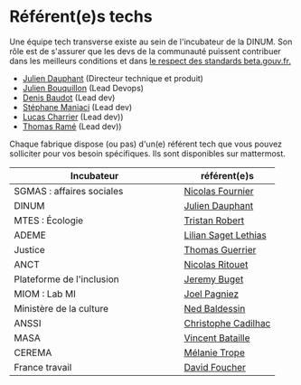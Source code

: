 # Référent(e)s techs

Une équipe tech transverse existe au sein de l'incubateur de la DINUM. Son rôle est de s'assurer que les devs de la communauté puissent contribuer dans les meilleurs conditions et dans [le respect des standards beta.gouv.fr.](../../les-standards/)

* [Julien Dauphant](mailto:julien.dauphant@beta.gouv.fr) (Directeur technique et produit)
* [Julien Bouquillon](mailto:julien.bouquillon@beta.gouv.fr) (Lead Devops)
* [Denis Baudot](mailto:denis.baudot@beta.gouv.fr) (Lead dev)
* [Stéphane Maniaci](mailto:stephane.maniaci@beta.gouv.fr) (Lead dev)
* [Lucas Charrier](mailto:lucas.charrier@beta.gouv.fr) (Lead dev))
* [Thomas Ramé](mailto:thomas.rame@beta.gouv.fr) (Lead dev))

Chaque fabrique dispose (ou pas) d'un(e) référent tech que vous pouvez solliciter pour vos besoin spécifiques. Ils sont disponibles sur mattermost.

<table><thead><tr><th width="285">Incubateur</th><th>référent(e)s</th></tr></thead><tbody><tr><td>SGMAS : affaires sociales</td><td><a href="mailto:nicolas.fournier@beta.gouv.fr">Nicolas Fournier</a></td></tr><tr><td>DINUM</td><td><a href="mailto:julien.dauphant@beta.gouv.fr">Julien Dauphant</a></td></tr><tr><td>MTES : Écologie</td><td><a href="mailto:tristan.robert@beta.gouv.fr">Tristan Robert</a></td></tr><tr><td>ADEME</td><td><a href="mailto:lilian.sagetlethias@beta.gouv.fr">Lilian Saget Lethias</a></td></tr><tr><td>Justice</td><td><a href="mailto:thomas.guerrier@beta.gouv.fr">Thomas Guerrier</a></td></tr><tr><td>ANCT</td><td><a href="mailto:nicolas.ritouet@anct.gouv.fr">Nicolas Ritouet</a></td></tr><tr><td>Plateforme de l'inclusion</td><td><a href="mailto:jeremy.buget@beta.gouv.fr">Jeremy Buget</a></td></tr><tr><td>MIOM : Lab MI</td><td><a href="mailto:joel.pagniez@beta.gouv.fr">Joel Pagniez</a></td></tr><tr><td>Ministère de la culture</td><td><a href="mailto:ned.baldessin@culture.gouv.fr">Ned Baldessin</a></td></tr><tr><td>ANSSI</td><td><a href="mailto:christophe.cadilhac@beta.gouv.fr">Christophe Cadilhac</a></td></tr><tr><td>MASA</td><td><a href="mailto:vincent.bataille@open-data.org">Vincent Bataille</a></td></tr><tr><td>CEREMA</td><td><a href="mailto:melanie.trope@cerema.fr">Mélanie Trope</a></td></tr><tr><td>France travail</td><td><a href="mailto:david.foucher@pole-emploi.fr">David Foucher</a></td></tr></tbody></table>
